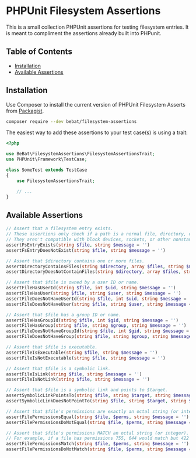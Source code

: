 # PHPUnit Filesystem Assertions

This is a small collection PHPUnit assertions for testing filesystem entries. It is meant to compliment the assertions already built into PHPunit.


## Table of Contents

- [Installation](#installation)
- [Available Assertions](#available-assertions)

## Installation

Use Composer to install the current version of PHPUnit Filesystem Asserts from [Packagist](https://packagist.org/packages/bebat/phpunit-filesystem-assert).

```bash
composer require --dev bebat/filesystem-assertions
```

The easiest way to add these assertions to your test case(s) is using a trait:

```php
<?php

use BeBat\FilesystemAssertions\FilesystemAssertionsTrait;
use PHPUnit\Framework\TestCase;

class SomeTest extends TestCase
{
    use FilesystemAssertionsTrait;

    // ...
}
```

## Available Assertions

```php
// Assert that a filesystem entry exists.
// These assertions only check if a path is a normal file, directory, or symbolic link.
// They aren't compatible with block devices, sockets, or other nonstandard file types.
assertFsEntryExists(string $file, string $message = '')
assertFsEntryDoesNotExist(string $file, string $message = '')

// Assert that $directory contains one or more files.
assertDirectoryContainsFiles(string $directory, array $files, string $message = '');
assertDirectoryDoesNotContainFiles(string $directory, array $files, string $message = '')

// Assert that $file is owned by a user ID or name.
assertFileHasUserId(string $file, int $uid, string $message = '')
assertFileHasUser(string $file, string $user, string $message = '')
assertFileDoesNotHaveUserId(string $file, int $uid, string $message = '')
assertFileDoesNotHaveUser(string $file, string $user, string $message = '')

// Assert that $file has a group ID or name.
assertFileHasGroupId(string $file, int $gid, string $message = '')
assertFileHasGroup(string $file, string $group, string $message = '')
assertFileDoesNotHaveGroupId(string $file, int $gid, string $message = '')
assertFileDoesNotHaveGroup(string $file, string $group, string $message = '')

// Assert that $file is executable.
assertFileIsExecutable(string $file, string $message = '')
assertFileIsNotExecutable(string $file, string $message = '')

// Assert that $file is a symbolic link.
assertFileIsLink(string $file, string $message = '')
assertFileIsNotLink(string $file, string $message = '')

// Assert that $file is a symbolic link and points to $target.
assertSymbolicLinkPointsTo(string $file, string $target, string $message = '')
assertSymbolicLinkDoesNotPointTo(string $file, string $target, string $message = '')

// Assert that $file's permissions are exactly an octal string (or integer).
assertFilePermissionsEqual(string $file, $perms, string $message = '')
assertFilePermissionsDoNotEqual(string $file, $perms, string $message = '')

// Assert that $file's permissions MATCH an octal string (or integer).
// For example, if a file has permissions 755, 644 would match but 422 would NOT.
assertFilePermissionsMatch(string $file, $perms, string $message = '')
assertFilePermissionsDoNotMatch(string $file, $perms, string $message = '')
```

